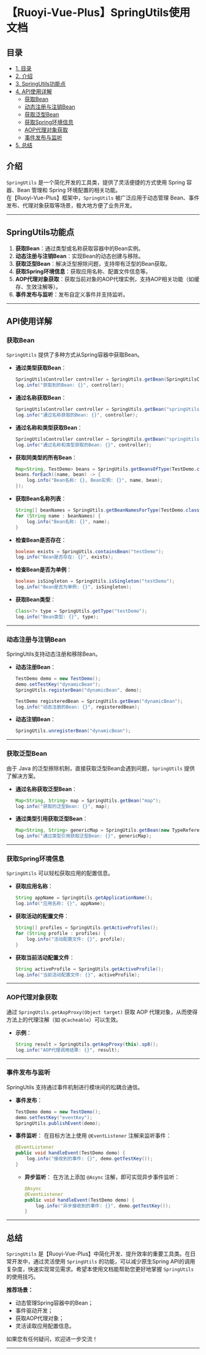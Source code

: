 # 【Ruoyi-Vue-Plus】SpringUtils使用文档

## 目录
- [1. 目录](#目录)
- [2. 介绍](#介绍)
- [3. SpringUtils功能点](#springutils功能点)
- [4. API使用详解](#api使用详解)
    - [获取Bean](#获取bean)
    - [动态注册与注销Bean](#动态注册与注销bean)
    - [获取泛型Bean](#获取泛型bean)
    - [获取Spring环境信息](#获取spring环境信息)
    - [AOP代理对象获取](#aop代理对象获取)
    - [事件发布与监听](#事件发布与监听)
- [5. 总结](#总结)



## 介绍

`SpringUtils` 是一个简化开发的工具类，提供了灵活便捷的方式使用 Spring 容器、Bean 管理和 Spring 环境配置的相关功能。  
在【Ruoyi-Vue-Plus】框架中，`SpringUtils` 被广泛应用于动态管理 Bean、事件发布、代理对象获取等场景，极大地方便了业务开发。

---

## SpringUtils功能点

1. **获取Bean**：通过类型或名称获取容器中的Bean实例。
2. **动态注册与注销Bean**：实现Bean的动态创建与移除。
3. **获取泛型Bean**：解决泛型擦除问题，支持带有泛型的Bean获取。
4. **获取Spring环境信息**：获取应用名称、配置文件信息等。
5. **AOP代理对象获取**：获取当前对象的AOP代理实例，支持AOP相关功能（如缓存、生效注解等）。
6. **事件发布与监听**：发布自定义事件并支持监听。

---

## API使用详解

### 获取Bean

`SpringUtils` 提供了多种方式从Spring容器中获取Bean。

- **通过类型获取Bean**：
    ```java
    SpringUtilsController controller = SpringUtils.getBean(SpringUtilsController.class);
    log.info("获取到的Bean: {}", controller);
    ```

- **通过名称获取Bean**：
    ```java
    SpringUtilsController controller = SpringUtils.getBean("springUtilsController");
    log.info("通过名称获取的Bean: {}", controller);
    ```

- **通过名称和类型获取Bean**：
    ```java
    SpringUtilsController controller = SpringUtils.getBean("springUtilsController", SpringUtilsController.class);
    log.info("通过名称和类型获取的Bean: {}", controller);
    ```

- **获取同类型的所有Bean**：
    ```java
    Map<String, TestDemo> beans = SpringUtils.getBeansOfType(TestDemo.class);
    beans.forEach((name, bean) -> {
        log.info("Bean名称: {}, Bean实例: {}", name, bean);
    });
    ```

- **获取Bean名称列表**：
    ```java
    String[] beanNames = SpringUtils.getBeanNamesForType(TestDemo.class);
    for (String name : beanNames) {
        log.info("Bean名称: {}", name);
    }
    ```

- **检查Bean是否存在**：
    ```java
    boolean exists = SpringUtils.containsBean("testDemo");
    log.info("Bean是否存在: {}", exists);
    ```

- **检查Bean是否为单例**：
    ```java
    boolean isSingleton = SpringUtils.isSingleton("testDemo");
    log.info("Bean是否为单例: {}", isSingleton);
    ```

- **获取Bean类型**：
    ```java
    Class<?> type = SpringUtils.getType("testDemo");
    log.info("Bean类型: {}", type);
    ```

---

### 动态注册与注销Bean

SpringUtils支持动态注册和移除Bean。

- **动态注册Bean**：
    ```java
    TestDemo demo = new TestDemo();
    demo.setTestKey("dynamicBean");
    SpringUtils.registerBean("dynamicBean", demo);
    
    TestDemo registeredBean = SpringUtils.getBean("dynamicBean");
    log.info("动态注册的Bean: {}", registeredBean);
    ```

- **动态注销Bean**：
    ```java
    SpringUtils.unregisterBean("dynamicBean");
    ```

---

### 获取泛型Bean

由于 Java 的泛型擦除机制，直接获取泛型Bean会遇到问题，`SpringUtils` 提供了解决方案。

- **通过名称获取泛型Bean**：
    ```java
    Map<String, String> map = SpringUtils.getBean("map");
    log.info("获取的泛型Bean: {}", map);
    ```

- **通过类型引用获取泛型Bean**：
    ```java
    Map<String, String> genericMap = SpringUtils.getBean(new TypeReference<Map<String, String>>() {});
    log.info("通过类型引用获取泛型Bean: {}", genericMap);
    ```

---

### 获取Spring环境信息

`SpringUtils` 可以轻松获取应用的配置信息。

- **获取应用名称**：
    ```java
    String appName = SpringUtils.getApplicationName();
    log.info("应用名称: {}", appName);
    ```

- **获取活动的配置文件**：
    ```java
    String[] profiles = SpringUtils.getActiveProfiles();
    for (String profile : profiles) {
        log.info("活动配置文件: {}", profile);
    }
    ```

- **获取当前活动配置文件**：
    ```java
    String activeProfile = SpringUtils.getActiveProfile();
    log.info("当前活动配置文件: {}", activeProfile);
    ```

---

### AOP代理对象获取

通过 `SpringUtils.getAopProxy(Object target)` 获取 AOP 代理对象，从而使得方法上的代理注解（如 `@Cacheable`）可以生效。

- **示例**：
    
    ```java
    String result = SpringUtils.getAopProxy(this).sp8();
    log.info("AOP代理调用结果: {}", result);
    ```

---

### 事件发布与监听

SpringUtils 支持通过事件机制进行模块间的松耦合通信。

- **事件发布**：
    ```java
    TestDemo demo = new TestDemo();
    demo.setTestKey("eventKey");
    SpringUtils.publishEvent(demo);
    ```

- **事件监听**：
    在目标方法上使用 `@EventListener` 注解来监听事件：
    ```java
    @EventListener
    public void handleEvent(TestDemo demo) {
        log.info("接收到的事件: {}", demo.getTestKey());
    }
    ```

    - **异步监听**：
        在方法上添加 `@Async` 注解，即可实现异步事件监听：
        ```java
        @Async
        @EventListener
        public void handleEvent(TestDemo demo) {
            log.info("异步接收到的事件: {}", demo.getTestKey());
        }
        ```

---

## 总结

`SpringUtils` 是【Ruoyi-Vue-Plus】中简化开发、提升效率的重要工具类。在日常开发中，通过灵活使用 `SpringUtils` 的功能，可以减少原生Spring API的调用复杂度，快速实现常见需求。希望本使用文档能帮助您更好地掌握 `SpringUtils` 的使用技巧。

**推荐场景：**
- 动态管理Spring容器中的Bean；
- 事件驱动开发；
- 获取AOP代理对象；
- 灵活读取应用配置信息。

如果您有任何疑问，欢迎进一步交流！

---
